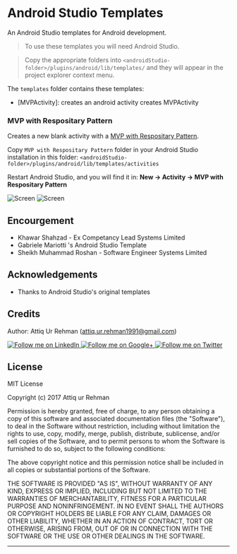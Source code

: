 # Android Studio Templates

An Android Studio templates for Android development.

> To use these templates you will need Android Studio.

> Copy the appropriate folders into `<androidStudio-folder>/plugins/android/lib/templates/` and they will appear in the project explorer context menu.


The `templates` folder contains these templates:

* [MVPActivity]: creates an android activity creates MVPActivity



### MVP with Respositary Pattern

Creates a new blank activity with a [MVP with Respositary Pattern](https://github.com/attiqrehman1991/MVPwithRepositorySoftwarePatternTemplate/tree/master/MVP%20with%20Respositary%20Pattern).

Copy `MVP with Respositary Pattern` folder in your Android Studio installation in this folder: `<androidStudio-folder>/plugins/android/lib/templates/activities`

Restart Android Studio, and you will find it in: **New -> Activity -> MVP with Respositary Pattern**

![Screen](https://raw.githubusercontent.com/attiqrehman1991/MVPwithRepositorySoftwarePatternTemplate/master/screenshot.png)
![Screen](https://raw.githubusercontent.com/attiqrehman1991/MVPwithRepositorySoftwarePatternTemplate/master/screenshot%202.png)


 
## Encourgement

* Khawar Shahzad - Ex Competancy Lead Systems Limited
* Gabriele Mariotti 's Android Studio Template
* Sheikh Muhammad Roshan - Software Engineer Systems Limited


Acknowledgements
--------------------

* Thanks to Android Studio's original templates


Credits
-------

Author: Attiq Ur Rehman (attiq.ur.rehman1991@gmail.com)


<a href="linkedin.com/in/attiqurrehman/">
  <img alt="Follow me on LinkedIn"
       src="https://github.com/gabrielemariotti/cardslib/raw/master/demo/images/linkedin.png" />
</a>
<a href="https://plus.google.com/+AttiqRao1991">
  <img alt="Follow me on Google+"
       src="https://github.com/gabrielemariotti/cardslib/raw/master/demo/images/g+64.png" />
</a>
<a href="https://twitter.com/attiqrao">
  <img alt="Follow me on Twitter"
       src="https://github.com/gabrielemariotti/cardslib/raw/master/demo/images/twitter64.png" />
</a>

License
-------

MIT License

Copyright (c) 2017 Attiq ur Rehman

Permission is hereby granted, free of charge, to any person obtaining a copy
of this software and associated documentation files (the "Software"), to deal
in the Software without restriction, including without limitation the rights
to use, copy, modify, merge, publish, distribute, sublicense, and/or sell
copies of the Software, and to permit persons to whom the Software is
furnished to do so, subject to the following conditions:

The above copyright notice and this permission notice shall be included in all
copies or substantial portions of the Software.

THE SOFTWARE IS PROVIDED "AS IS", WITHOUT WARRANTY OF ANY KIND, EXPRESS OR
IMPLIED, INCLUDING BUT NOT LIMITED TO THE WARRANTIES OF MERCHANTABILITY,
FITNESS FOR A PARTICULAR PURPOSE AND NONINFRINGEMENT. IN NO EVENT SHALL THE
AUTHORS OR COPYRIGHT HOLDERS BE LIABLE FOR ANY CLAIM, DAMAGES OR OTHER
LIABILITY, WHETHER IN AN ACTION OF CONTRACT, TORT OR OTHERWISE, ARISING FROM,
OUT OF OR IN CONNECTION WITH THE SOFTWARE OR THE USE OR OTHER DEALINGS IN THE
SOFTWARE.

---
